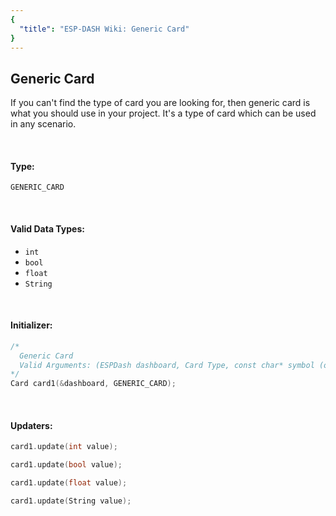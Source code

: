 ```yaml
---
{
  "title": "ESP-DASH Wiki: Generic Card"
}
---
```

## Generic Card

If you can't find the type of card you are looking for, then generic card is what you should use in your project. It's a type of card which can be used in any scenario.

<br>

#### Type: 
`GENERIC_CARD`

<br>

#### Valid Data Types:
- `int`
- `bool`
- `float`
- `String`

<br>

#### Initializer:
```cpp
/* 
  Generic Card
  Valid Arguments: (ESPDash dashboard, Card Type, const char* symbol (optional) )
*/
Card card1(&dashboard, GENERIC_CARD);
```

<br>

#### Updaters:

```cpp
card1.update(int value);
```

```cpp
card1.update(bool value);
```

```cpp
card1.update(float value);
```

```cpp
card1.update(String value);
```